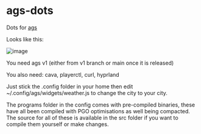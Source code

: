 # ags-dots
Dots for [ags](https://github.com/Aylur/ags)

Looks like this:

![image](https://github.com/ferrreo/ags-dots/assets/482133/3d3803fd-ce33-4f1b-b3e8-aae18399122b)

You need ags v1 (either from v1 branch or main once it is released)

You also need: cava, playerctl, curl, hyprland

Just stick the .config folder in your home then edit ~/.config/ags/widgets/weather.js to change the city to your city.

The programs folder in the config comes with pre-compiled binaries, these have all been compiled with PGO optimisations as well being compacted.
The source for all of these is available in the src folder if you want to compile them yourself or make changes.
